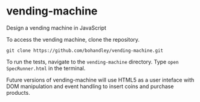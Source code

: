 # vending-machine
Design a vending machine in JavaScript

To access the vending machine, clone the repository.

`git clone https://github.com/bohandley/vending-machine.git`

To run the tests, navigate to the `vending-machine` directory. 
Type `open SpecRunner.html` in the terminal.

Future versions of vending-machine will use HTML5 as a user inteface with DOM manipulation 
and event handling to insert coins and purchase products. 
